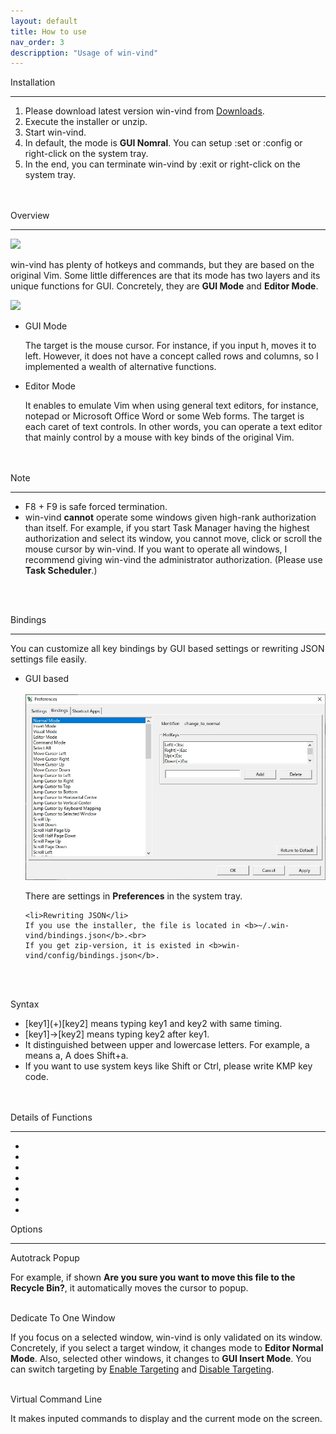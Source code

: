 ```yaml
---
layout: default
title: How to use
nav_order: 3
descripption: "Usage of win-vind"
---
```

<span class="sect1" id="installation">Installation</span><hr>
<ol>
    <li>Please download latest version win-vind from <a href="https://pit-ray.github.io/win-vind/downloads">Downloads</a>. </li>
    <li>Execute the installer or unzip.</li>
    <li>Start win-vind.</li>
    <li>In default, the mode is <b>GUI Nomral</b>. You can setup <span class="code">:set</span> or <span class="code">:config</span> or right-click on the system tray.</li>
    <li>In the end, you can terminate win-vind by <span class="code">:exit</span> or right-click on the system tray.</li>
</ol>

<br>
<br>
<span class="sect1" id="overview">Overview</span><hr>
<img src="../imgs/mode_overview_2.jpg">
<p>win-vind has plenty of hotkeys and commands, but they are based on the original Vim. Some little differences are that its mode has two layers and its unique functions for GUI. Concretely, they are <b>GUI Mode</b> and <b>Editor Mode</b>. </p>

<img src="../imgs/GUIandEditor.jpg">
<ul>
    <li>GUI Mode</li>
    <p>The target is the mouse cursor. For instance, if you input h, moves it to left. However, it does not have a concept called rows and columns, so I implemented a wealth of alternative functions.</p>


<li>Editor Mode</li>
<p>It enables to emulate Vim when using general text editors, for instance, notepad or Microsoft Office Word or some Web forms. The target is each caret of text controls. In other words, you can operate a text editor that mainly control by a mouse with key binds of the original Vim.</p>
</ul>
<br>
<br>
<span class="sect1" id="note">Note</span><hr>
<ul>
    <li><span class="code">F8 + F9</span> is safe forced termination.</li>
    <li>win-vind <b>cannot</b> operate some windows given high-rank authorization than itself. For example, if you start Task Manager having the highest authorization and select its window, you cannot move, click or scroll the mouse cursor by win-vind. If you want to operate all windows, I recommend giving win-vind the administrator authorization. (Please use <b>Task Scheduler</b>.)</li>
</ul>
<br>
<br>

<span class="sect1" id="bindings">Bindings</span><hr>
<p>You can customize all key bindings by GUI based settings or rewriting JSON settings file easily.</p>
<ul>
    <li>GUI based</li>
    <br>
    <img src="https://github.com/pit-ray/pit-ray.github.io/blob/master/win-vind/imgs/bind_lits.jpg?raw=true">
    <p>There are settings in <b>Preferences</b> in the system tray.<p>


    <li>Rewriting JSON</li>
    If you use the installer, the file is located in <b>~/.win-vind/bindings.json</b>.<br>
    If you get zip-version, it is existed in <b>win-vind/config/bindings.json</b>.
</ul>
<br>
<br>

<span class="sect2">Syntax</span>
<ul>
    <li><span class="code">[key1](+)[key2]</span> means typing key1 and key2 with same timing.</li>
    <li><span class="code">[key1]-&gt;[key2]</span> means typing key2 after key1. </li>
    <li>It distinguished between upper and lowercase letters. For example, <span class="code">a</span> means <span class="code">a</span>, <span class="code">A</span> does <span class="code">Shift+a</span>.</li>
    <li>If you want to use system keys like Shift or Ctrl, please write KMP key code.</li>
    <br>
    <div class='kmp_list'></div>
</ul>
<br>
<span class="sect1" id="details_of_funcs">Details of Functions</span><hr>
<ul>
    <li id="jump_to_any"></li>
    <li id="jump_to_active_window"></li>
    <li id="start_shell"></li>
    <li id="start_any_app"></li>
    <li id="make_dir"></li>
    <li id="enable_targeting_of_dedicate_to_window"></li>
    <li id="disable_targeting_of_dedicate_to_window"></li>
</ul>

<span class="sect1" id="options">Options</span><hr>
<div class="sect2" id="autotrack_popup">Autotrack Popup</div>
<p>For example, if shown <b>Are you sure you want to move this file to the Recycle Bin?</b>, it automatically moves the cursor to popup.</p>
<br>  
<div class="sect2" id="dedicate_to_window">Dedicate To One Window</div>
<p>If you focus on a selected window, win-vind is only validated on its window. Concretely, if you select a target window, it changes mode to <b>Editor Normal Mode</b>. Also, selected other windows, it changes to <b>GUI Insert Mode</b>.  You can switch targeting by <a href="https://pit-ray.github.io/win-vind/cheat_sheet/#enable_targeting_of_dedicate_to_window">Enable Targeting</a> and <a href="https://pit-ray.github.io/win-vind/cheat_sheet/#disable_targeting_of_dedicate_to_window">Disable Targeting</a>.</p>
<br>
<div class="sect2" id="virtual_cmd_line">Virtual Command Line</div>
<p>It makes inputed commands to display and the current mode on the screen.</p>
